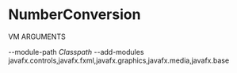 # NumberConversion


VM ARGUMENTS 

--module-path $Classpath$ --add-modules javafx.controls,javafx.fxml,javafx.graphics,javafx.media,javafx.base
